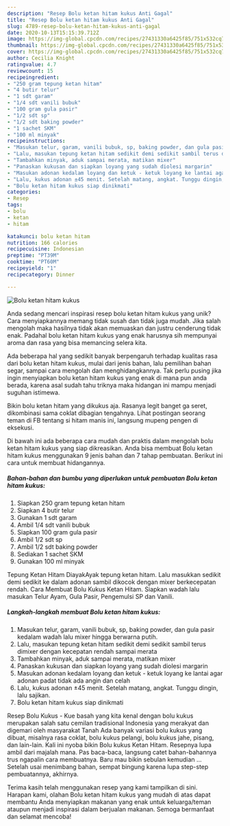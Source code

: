 ```yaml
---
description: "Resep Bolu ketan hitam kukus Anti Gagal"
title: "Resep Bolu ketan hitam kukus Anti Gagal"
slug: 4789-resep-bolu-ketan-hitam-kukus-anti-gagal
date: 2020-10-13T15:15:39.712Z
image: https://img-global.cpcdn.com/recipes/27431330a6425f85/751x532cq70/bolu-ketan-hitam-kukus-foto-resep-utama.jpg
thumbnail: https://img-global.cpcdn.com/recipes/27431330a6425f85/751x532cq70/bolu-ketan-hitam-kukus-foto-resep-utama.jpg
cover: https://img-global.cpcdn.com/recipes/27431330a6425f85/751x532cq70/bolu-ketan-hitam-kukus-foto-resep-utama.jpg
author: Cecilia Knight
ratingvalue: 4.7
reviewcount: 15
recipeingredient:
- "250 gram tepung ketan hitam"
- "4 butir telur"
- "1 sdt garam"
- "1/4 sdt vanili bubuk"
- "100 gram gula pasir"
- "1/2 sdt sp"
- "1/2 sdt baking powder"
- "1 sachet SKM"
- "100 ml minyak"
recipeinstructions:
- "Masukan telur, garam, vanili bubuk, sp, baking powder, dan gula pasir kedalam wadah lalu mixer hingga berwarna putih."
- "Lalu, masukan tepung ketan hitam sedikit demi sedikit sambil terus dimixer dengan kecepatan rendah sampai merata"
- "Tambahkan minyak, aduk sampai merata, matikan mixer"
- "Panaskan kukusan dan siapkan loyang yang sudah diolesi margarin"
- "Masukan adonan kedalam loyang dan ketuk - ketuk loyang ke lantai agar adonan padat tidak ada angin dan celah"
- "Lalu, kukus adonan ±45 menit. Setelah matang, angkat. Tunggu dingin, lalu sajikan."
- "Bolu ketan hitam kukus siap dinikmati"
categories:
- Resep
tags:
- bolu
- ketan
- hitam

katakunci: bolu ketan hitam 
nutrition: 166 calories
recipecuisine: Indonesian
preptime: "PT39M"
cooktime: "PT60M"
recipeyield: "1"
recipecategory: Dinner

---
```



![Bolu ketan hitam kukus](https://img-global.cpcdn.com/recipes/27431330a6425f85/751x532cq70/bolu-ketan-hitam-kukus-foto-resep-utama.jpg)

Anda sedang mencari inspirasi resep bolu ketan hitam kukus yang unik? Cara menyiapkannya memang tidak susah dan tidak juga mudah. Jika salah mengolah maka hasilnya tidak akan memuaskan dan justru cenderung tidak enak. Padahal bolu ketan hitam kukus yang enak harusnya sih mempunyai aroma dan rasa yang bisa memancing selera kita.

Ada beberapa hal yang sedikit banyak berpengaruh terhadap kualitas rasa dari bolu ketan hitam kukus, mulai dari jenis bahan, lalu pemilihan bahan segar, sampai cara mengolah dan menghidangkannya. Tak perlu pusing jika ingin menyiapkan bolu ketan hitam kukus yang enak di mana pun anda berada, karena asal sudah tahu triknya maka hidangan ini mampu menjadi suguhan istimewa.

Bikin bolu ketan hitam yang dikukus aja. Rasanya legit banget ga seret, dikombinasi sama coklat dibagian tengahnya. Lihat postingan seorang teman di FB tentang si hitam manis ini, langsung mupeng pengen di eksekusi.


Di bawah ini ada beberapa cara mudah dan praktis dalam mengolah bolu ketan hitam kukus yang siap dikreasikan. Anda bisa membuat Bolu ketan hitam kukus menggunakan 9 jenis bahan dan 7 tahap pembuatan. Berikut ini cara untuk membuat hidangannya.

<!--inarticleads1-->

##### Bahan-bahan dan bumbu yang diperlukan untuk pembuatan Bolu ketan hitam kukus:

1. Siapkan 250 gram tepung ketan hitam
1. Siapkan 4 butir telur
1. Gunakan 1 sdt garam
1. Ambil 1/4 sdt vanili bubuk
1. Siapkan 100 gram gula pasir
1. Ambil 1/2 sdt sp
1. Ambil 1/2 sdt baking powder
1. Sediakan 1 sachet SKM
1. Gunakan 100 ml minyak


Tepung Ketan Hitam DiayakAyak tepung ketan hitam. Lalu masukkan sedikit demi sedikit ke dalam adonan sambil dikocok dengan mixer berkecepatan rendah. Cara Membuat Bolu Kukus Ketan Hitam. Siapkan wadah lalu masukan Telur Ayam, Gula Pasir, Pengemulsi SP dan Vanili. 

<!--inarticleads2-->

##### Langkah-langkah membuat Bolu ketan hitam kukus:

1. Masukan telur, garam, vanili bubuk, sp, baking powder, dan gula pasir kedalam wadah lalu mixer hingga berwarna putih.
1. Lalu, masukan tepung ketan hitam sedikit demi sedikit sambil terus dimixer dengan kecepatan rendah sampai merata
1. Tambahkan minyak, aduk sampai merata, matikan mixer
1. Panaskan kukusan dan siapkan loyang yang sudah diolesi margarin
1. Masukan adonan kedalam loyang dan ketuk - ketuk loyang ke lantai agar adonan padat tidak ada angin dan celah
1. Lalu, kukus adonan ±45 menit. Setelah matang, angkat. Tunggu dingin, lalu sajikan.
1. Bolu ketan hitam kukus siap dinikmati


Resep Bolu Kukus - Kue basah yang kita kenal dengan bolu kukus merupakan salah satu cemilan tradisional Indonesia yang merakyat dan digemari oleh masyarakat Tanah Ada banyak variasi bolu kukus yang dibuat, misalnya rasa coklat, bolu kukus pelangi, bolu kukus jahe, pisang, dan lain-lain. Kali ini nyoba bikin Bolu kukus Ketan Hitam. Resepnya lupa ambil dari majalah mana. Pas baca-baca, langsung catet bahan-bahannya trus ngapalin cara membuatnya. Baru mau bikin sebulan kemudian … Setelah usai menimbang bahan, sempat bingung karena lupa step-step pembuatannya, akhirnya. 

Terima kasih telah menggunakan resep yang kami tampilkan di sini. Harapan kami, olahan Bolu ketan hitam kukus yang mudah di atas dapat membantu Anda menyiapkan makanan yang enak untuk keluarga/teman ataupun menjadi inspirasi dalam berjualan makanan. Semoga bermanfaat dan selamat mencoba!

